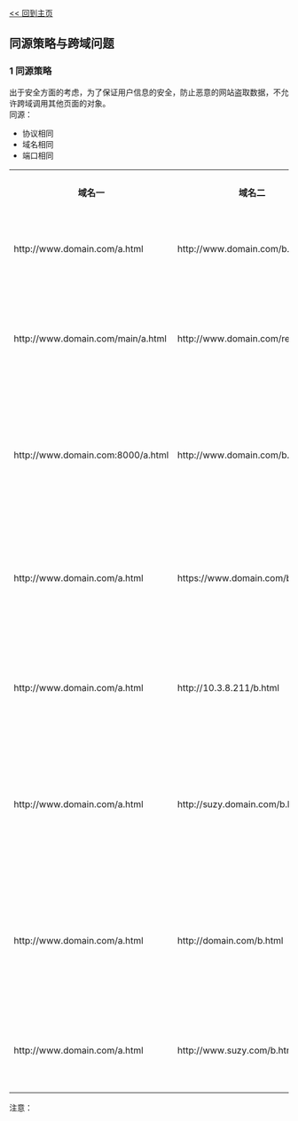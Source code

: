 [<< 回到主页](http://suzy1993.github.io/misszy/)

## 同源策略与跨域问题

### 1 同源策略
出于安全方面的考虑，为了保证用户信息的安全，防止恶意的网站盗取数据，不允许跨域调用其他页面的对象。  
同源：
* 协议相同
* 域名相同
* 端口相同
<table>
  <tr><th>域名一</th><th>域名二</th><th>是否允许通信</th></tr>
  <tr><td>http://www.domain.com/a.html</td><td>http://www.domain.com/b.html</td><td>同一域名，允许通信</td></tr>
  <tr><td>http://www.domain.com/main/a.html</td><td>http://www.domain.com/rest/b.html</td><td>同一域名，不同文件夹，允许通信</td></tr>
  <tr><td>http://www.domain.com:8000/a.html</td><td>http://www.domain.com/b.html</td><td>同一域名，不同端口，不允许通信</td></tr>
  <tr><td>http://www.domain.com/a.html</td><td>https://www.domain.com/b.html</td><td>同一域名，不同协议，不允许通信</td></tr>
  <tr><td>http://www.domain.com/a.html</td><td>http://10.3.8.211/b.html</td><td>域名和域名对应IP 不允许通信</td></tr>
  <tr><td>http://www.domain.com/a.html</td><td>http://suzy.domain.com/b.html</td><td>相同主域，不同二级域名，不允许通信</td></tr>
  <tr><td>http://www.domain.com/a.html</td><td>http://domain.com/b.html</td><td>相同主域，不同二级域名，不允许通信</td></tr>
  <tr><td>http://www.domain.com/a.html</td><td>http://www.suzy.com/b.html</td><td>不同域名，不允许通信</td></tr>
</table>
注意：<script>标签的src属性不被同源策略所约束，所以可以获取任何服务器上的JS脚本并执行。

### 2 非同源时受限的三种行为
* cookie无法获取
* localStorage无法获取
* DOM无法获取
* Aax请求不能发送

### 3 跨域的解决方案
#### 3.1 跨域获取cookie
一级域名相同，只是二级域名不同的情况下，浏览器允许通过设置document.domain共享Cookie。也就是说，Cookie只能跨二级域名来访问，不能跨一级域名来访问。

#### 3.2 跨域获取localStorage
假设有http://javascript.exam.com/text.html和http://jquery.exam.com/text.html两个页面。  
通过http://javascript.exam.com/text.html页面去修改http://jquery.exam.com/text.html页面的本地数据：
* 在http://javascript.exam.com/text.html页面创建一个iframe，嵌入http://jquery.exam.com/text.html页面。
* http://javascript.exam.com/text.html页面通过postMessage传递指定格式的消息给http://jquery.exam.com/text.html页面。
* http://jquery.exam.com/text.html页面解析http://javascript.exam.com/text.html页面传递过来的消息内容，调用localStorage API 操作本地数据。
* http://jquery.exam.com/text.html页面包装localStorage的操作结果，并通过postMessage传递给http://javascript.exam.com/text.html页面。
* http://javascript.exam.com/text.html页面解析http://jquery.exam.com/text.html页面传递回来的消息内容，得到 localStorage 的操作结果。

#### 3.3 跨域获取DOM
如果两个网页不同源，就无法拿到对方的DOM。典型的例子是iframe窗口和window.open方法打开的窗口，它们与父窗口无法通信。
#### 3.3.1 如果两个窗口一级域名相同，只是二级域名不同，那么设置document.domain属性，即可跨域获取DOM
http://blogs.msnova.net/b.html：
```
document.domain = "msnova.net";
```
http://www.msnova.net/a.html：
```
document.domain = "msnova.net";
var ifr = document.createElement('iframe');
ifr.src = 'http://blogs.msnova.net/b.html';
ifr.style.display = 'none';
document.body.appendChild(ifr);
ifr.onload = function(){
    var x = ifr.contentDocument;
    alert(x.getElementsByTagName("h1")[0].childNodes[0].nodeValue); //操作b.html
    ifr.onload = null;
}
```

#### 3.3.2 否则，可以通过window.name和window.postMessage跨域获取DOM
#### 3.3.2.1 通过window.name跨域获取DOM
在iframe指向的页面写入window.name，在本页面通过iframe的contentWindow.name获取。  
http://JavaScript.exam.com/text.html：
```
<!DOCTYPE html>
<html>
  <head>
  </head>
  <body>
    <script>
      window.name = "value";
    </script>
  </body>
</html>
```
http://catagory.exam.com/text.html：
```
<!DOCTYPE html>
<html>
  <head>
`</head>
  <body>
    <iframe id="iframe" onload="loading()" src="http://javascript.exam.com/text.html"></iframe>
    <script>
      var load = false;
      function loading() {
        if (load == false) {
          // 同域处理，请求后会再次重新加载iframe
          document.getElementById('iframe').contentWindow.location = 'http://catagory.exam.com/index.html';
          load = true;
        }
        else {
          // 获取window.name的内容，注意必须进行同域处理后方可访问！
          alert(document.getElementById('iframe').contentWindow.name); //输出：value
          load = false;
        }
      }
    </script>
  </body>
</html>
```

#### 3.3.2.2 通过window.postMessage跨域获取DOM
在本页面写入iframe的contentWindow.postMessage，在iframe指向的页面监听message事件获取。  
http://catagory.exam.com/text.html：
```
<!DOCTYPE html>
<html>
  <head>
  </head>
  <body>
    <iframe id="iframe" src="http://JavaScript.exam.com/Test/text.html"></iframe>
    <script>
      window.onload = function() {
        document.getElementById('iframe').contentWindow.postMessage('Hello', "http://JavaScript.exam.com");
      };
    </script>
  </body>
</html>
```
http://JavaScript.exam.com/text.html：
```
<!DOCTYPE html>
<html>
  <head>
    <title></title>
  </head>
  <body>
    <script>
      window.addEventListener('message', function(event){
        // 通过origin属性判断消息来源地址
        if (event.origin == 'http://catagory.exam.com')
          alert(event.data); //输出：Hello
      }, false);
    </script>
  </body>
</html>
```

#### 3.4 跨域获取Ajax请求
Ajax跨域的解决方案有2种：CORS、JSONP。
#### 3.4.1 CORS
CrossOrigin Resource Sharing跨域资源共享。  
当前几乎所有的浏览器（Internet Explorer 8+，Firefox 3.5+，Safari 4+和Chrome）都可通过名为跨域资源共享（Cross-Origin Resource Sharing）的协议支持ajax跨域调用。   
对一个简单的请求，没有自定义头部，要么使用GET，要么使用POST，它的主体是text/plain，请求用一个名叫Origin的额外的头部发送。Origin头部包含请求页面的头部（协议，域名，端口），这样服务器可以很容易的决定它是否应该提供响应。  
服务器端：JSP页面中设置response.addHeader("Access-Control-Allow-Origin", "http://www.yoursite.com:8080")。  
在请求信息中，浏览器使用 Origin 这个 HTTP 头来标识该请求来自于 http://www.yoursite.com:8080（发出跨区请求的url）。  
在返回的响应信息中，使用 Access-Control-Allow-Origin 头来控制哪些域名的脚本可以访问该资源。  
如果设置 Access-Control-Allow-Origin为*，则允许所有域名的脚本访问该资源。如果有多个，则只需要使用逗号分隔开即可。

#### 3.4.2 JSONP
通过callback形式实现跨域访问。JSONP比JSON外面有多了一层callback()，也就是说，在服务器端需要先将查询结果转换成JSON格式，然后用参数callback在JSON外面再套一层，就变成了JSONP。
#### 3.4.2.1 JavaScript与JSONP
JSONP的简单实现模式：考虑到script标签的src属性可以跨域，动态创建一个script标签，在src中传递要发送的数据和回调函数，服务器接收数据处理后生成JSON数据，用回调函数包裹后，返回给客户端，完成回调。

#### 3.4.2.2 jQuery与JSONP
jQuery框架也支持JSONP，可以使用$.getJSON(url,[data],[callback])方法和$.ajax()方法。
#### 3.4.2.2.1 getJSON()方法
getJSON()方法在url的后面必须添加一个callback参数，这样getJSON()方法才知道是用JSONP方式，callback后面的问号是内部自动生成的一个回调函数名。

#### 3.4.2.2.2 $.ajax()方法
使用$.ajax形式可以不在url的后面添加一个callback参数，但此时需要指定jsonp参数。jsonp: “callback”代表的是服务端通过String callback = request.getParameter("callback") 接收客户端回调函数名的参数名，ajax请求中jsonp参数的默认值就是callback，也可以自己随便定义。jsonpCallback: “callbackHandler”代表的是服务端调用结束后的本地回调函数名，比如jsonp: “callback”中的客户端回调函数名，jsonpCallback的参数值也可以自己随便定义，也可以不给jsonpCallback参数，其实jQuery会自动生成一个函数和函数名，远程服务调用成功后，既执行了success这个回调函数，也执行自己定义的jsonpCallback指定的回调函数，所以完全可以使用jQuery生成的回调函数，在调用结束后在success回调中做相应的处理即可。

[<< 回到主页](http://suzy1993.github.io/misszy/)
